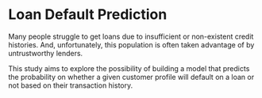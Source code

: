 # Loan Default Prediction

Many people struggle to get loans due to insufficient or non-existent credit histories. And, unfortunately, this population is often taken advantage of by untrustworthy lenders.

This study aims to explore the possibility of building a model that predicts the probability on whether a given customer profile will default on a loan or not based on their transaction history. 

